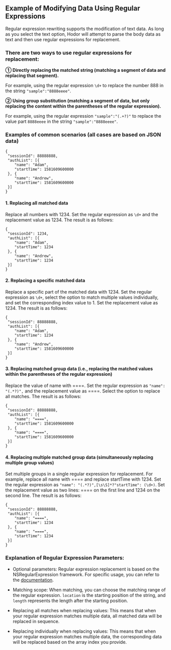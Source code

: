 ## Example of Modifying Data Using Regular Expressions

Regular expression rewriting supports the modification of text data. As long as you select the text option, Hodor will attempt to parse the body data as text and then use regular expressions for replacement.

### There are two ways to use regular expressions for replacement:  
**① Directly replacing the matched string (matching a segment of data and replacing that segment).**  

For example, using the regular expression `\d+` to replace the number 888 in the string `"sample":"8888eeee"`.  

**② Using group substitution (matching a segment of data, but only replacing the content within the parentheses of the regular expression).**  

For example, using the regular expression `"sample":"(.+?)"` to replace the value part `8888eeee` in the string `"sample":"8888eeee"`.  

### Examples of common scenarios (all cases are based on JSON data)

	{
	 "sessionId": 88888888,
	 "authList": [{
		"name": "Adam",
		"startTime": 1581609600000
	 }, {
		"name": "Andrew",
		"startTime": 1581609600000
	 }]
	}
	
#### 1. Replacing all matched data
Replace all numbers with 1234. Set the regular expression as `\d+` and the replacement value as 1234. The result is as follows:

	{
	 "sessionId": 1234,
	 "authList": [{
		"name": "Adam",
		"startTime": 1234
	 }, {
		"name": "Andrew",
		"startTime": 1234
	 }]
	}
	
#### 2. Replacing a specific matched data
Replace a specific part of the matched data with 1234. Set the regular expression as `\d+`, select the option to match multiple values individually, and set the corresponding index value to 1. Set the replacement value as 1234. The result is as follows:

	{
	 "sessionId": 88888888,
	 "authList": [{
		"name": "Adam",
		"startTime": 1234
	 }, {
		"name": "Andrew",
		"startTime": 1581609600000
	 }]
	}


#### 3. Replacing matched group data (i.e., replacing the matched values within the parentheses of the regular expression)
Replace the value of name with ====. Set the regular expression as `"name": "(.*?)",` and the replacement value as ====. Select the option to replace all matches. The result is as follows:

	{
	 "sessionId": 88888888,
	 "authList": [{
		"name": "====",
		"startTime": 1581609600000
	 }, {
		"name": "====",
		"startTime": 1581609600000
	 }]
	}


#### 4. Replacing multiple matched group data (simultaneously replacing multiple group values)
Set multiple groups in a single regular expression for replacement. For example, replace all name with ==== and replace startTime with 1234. Set the regular expression as `"name": "(.*?)",[\s\S]*?"startTime": (\d+)`. Set the replacement value as two lines: ==== on the first line and 1234 on the second line. The result is as follows:

	{
	 "sessionId": 88888888,
	 "authList": [{
		"name": "====",
		"startTime": 1234
	 }, {
		"name": "====",
		"startTime": 1234
	 }]
	}

### Explanation of Regular Expression Parameters:

* Optional parameters: Regular expression replacement is based on the NSRegularExpression framework. For specific usage, you can refer to the [documentation](https://developer.apple.com/documentation/foundation/nsregularexpression/options).

* Matching scope: When matching, you can choose the matching range of the regular expression. `location` is the starting position of the string, and `length` represents the length after the starting position.

* Replacing all matches when replacing values: This means that when your regular expression matches multiple data, all matched data will be replaced in sequence.

* Replacing individually when replacing values: This means that when your regular expression matches multiple data, the corresponding data will be replaced based on the array index you provide.
